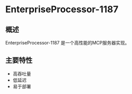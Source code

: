 # EnterpriseProcessor-1187

## 概述

EnterpriseProcessor-1187 是一个高性能的MCP服务器实现。

## 主要特性

- 高吞吐量
- 低延迟
- 易于部署

